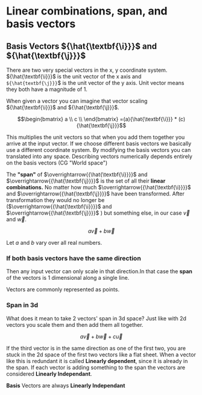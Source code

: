 # Linear combinations, span, and basis vectors

## Basis Vectors $`{\hat{\textbf{\i}}}`$ and $`{\hat{\textbf{\j}}}`$ 
There are two very special vectors in the x, y coordinate system. $`{\hat{\textbf{\i}}}`$ is the unit vector of the x axis and `${\hat{textbf{\j}}}`$ is the unit vector of the y axis. Unit vector means they both have a magnitude of 1. 

When given a vector you can imagine that vector scaling $`{\hat{\textbf{\i}}}`$ and $`{\hat{\textbf{\j}}}`$. 

```math
\begin{bmatrix}
    a \\
    c \\
\end{bmatrix}
=(a){\hat{\textbf{\i}}}
* (c){\hat{\textbf{\j}}}
```

This multiplies the unit vectors so that when you add them together you arrive at the input vector. If we choose different basis vectors we basically use a different coordinate system. By modifying the basis vectors you can translated into any space. Describing vectors numerically depends entirely on the basis vectors (CG "World space")

The **"span"** of $`\overrightarrow{{\hat{\textbf{\i}}}}`$ and $`\overrightarrow{{\hat{\textbf{\j}}}}`$ is the set of all their **linear combinations.** No matter how much $`\overrightarrow{{\hat{\textbf{\i}}}}`$ and $`\overrightarrow{{\hat{\textbf{\j}}}}`$ have been transformed. After transformation they would no longer be ($`\overrightarrow{{\hat{\textbf{\i}}}}`$ and $`\overrightarrow{{\hat{\textbf{\j}}}}`$ ) but something else, in our case $`\overrightarrow{v}`$ and $`\overrightarrow{w}`$.

```math
a\overrightarrow{v}+b\overrightarrow{w}
```

Let *a* and *b* vary over all real numbers. 

### If both basis vectors have the same direction
Then any input vector can only scale in that direction.In that case the **span** of the vectors is 1 dimensional along a single line. 

Vectors are commonly represented as points. 

### Span in 3d
What does it mean to take 2 vectors' span in 3d space? 
Just like with 2d vectors you scale them and then add them all together.

```math
a\overrightarrow{v}+b\overrightarrow{w}+c\overrightarrow{u}
```

If the third vector is in the same direction as one of the first two, you are stuck in the 2d space of the first two vectors like a flat sheet. When a vector like this is redundant it is called **Linearly dependent**, since it is already in the span. If each vector is adding something to the span the vectors are considered **Linearly Independant**.

**Basis** Vectors are always **Linearly Independant**










